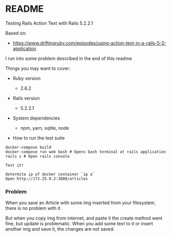 # README

Testing Rails Action Text with Rails 5.2.2.1

Based on:
- https://www.driftingruby.com/episodes/using-action-text-in-a-rails-5-2-application

I run into some problem described in the end of this readme 

Things you may want to cover:

* Ruby version
  - 2.6.2
* Rails version
  - 5.2.2.1

* System dependencies
  - npm, yarn, sqlite, node

* How to run the test suite
```
docker-compose build
docker-compose run web bash # Opens bash terminal at rails application
rails s # Open rails console

Test it!

determite ip of docker container `ip a`
Open http://172.25.0.2:3000/articles

```
### Problem
When you save an Article with some img inserted from your filesystem, there is no problem with it.

But when you copy img from internet, and paste it the create method went fine, but update is problematic. 
When you add some text to it or insert another img and save it, the changes are not saved.
